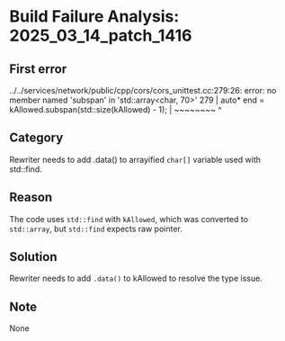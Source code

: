 # Build Failure Analysis: 2025_03_14_patch_1416

## First error

../../services/network/public/cpp/cors/cors_unittest.cc:279:26: error: no member named 'subspan' in 'std::array<char, 70>'
  279 |     auto* end = kAllowed.subspan(std::size(kAllowed) - 1);
      |                 ~~~~~~~~ ^

## Category
Rewriter needs to add .data() to arrayified `char[]` variable used with std::find.

## Reason
The code uses `std::find` with `kAllowed`, which was converted to `std::array`, but `std::find` expects raw pointer.

## Solution
Rewriter needs to add `.data()` to kAllowed to resolve the type issue.

## Note
None